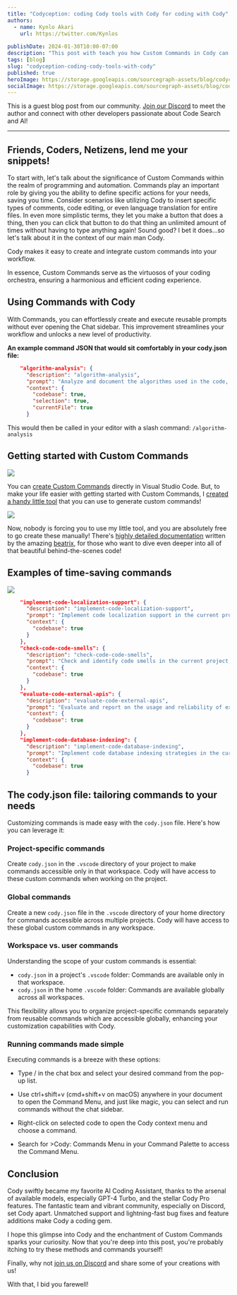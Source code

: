 ```yaml
---
title: "Codyception: coding Cody tools with Cody for coding with Cody"
authors:
  - name: Kynlo Akari
    url: https://twitter.com/Kynlos
  
publishDate: 2024-01-30T10:00-07:00
description: "This post with teach you how Custom Commands in Cody can simplify your coding process by automating repetitive tasks, saving you time and effort."
tags: [blog]
slug: "codyception-coding-cody-tools-with-cody"
published: true
heroImage: https://storage.googleapis.com/sourcegraph-assets/blog/codyception-coding-cody-tools-with-cody-v4.png
socialImage: https://storage.googleapis.com/sourcegraph-assets/blog/codyception-coding-cody-tools-with-cody-v4.png
---
```


<Alert type="secondary">This is a guest blog post from our community. <a href="https://discord.com/servers/sourcegraph-969688426372825169" target="_blank">Join our Discord</a> to meet the author and connect with other developers passionate about Code Search and AI!</Alert>

---

## Friends, Coders, Netizens, lend me your snippets!


To start with, let's talk about the significance of Custom Commands within the realm of programming and automation. Commands play an important role by giving you the ability to define specific actions for your needs, saving you time. Consider scenarios like utilizing Cody to insert specific types of comments, code editing, or even language translation for entire files. In even more simplistic terms, they let you make a button that does a thing, then you can click that button to do that thing an unlimited amount of times without having to type anything again!  Sound good? I bet it does...so let's talk about it in the context of our main man Cody.

Cody makes it easy to create and integrate custom commands into your workflow.

In essence, Custom Commands serve as the virtuosos of your coding orchestra, ensuring a harmonious and efficient coding experience.


## Using Commands with Cody

With Commands, you can effortlessly create and execute reusable prompts without ever opening the Chat sidebar. This improvement streamlines your workflow and unlocks a new level of productivity.

**An example command JSON that would sit comfortably in your cody.json file:**

```json
    "algorithm-analysis": {
      "description": "algorithm-analysis",
      "prompt": "Analyze and document the algorithms used in the code, detailing their efficiency and how they achieve their intended purpose.",
      "context": {
        "codebase": true,
        "selection": true,
        "currentFile": true
      }
```

This would then be called in your editor with a slash command: `/algorithm-analysis`


## Getting started with Custom Commands

![](https://storage.googleapis.com/sourcegraph-assets/blog/codyception-coding-cody-tools-with-cody-001.png)

You can [create Custom Commands](https://sourcegraph.com/docs/cody/capabilities/commands#custom-commands) directly in Visual Studio Code. But, to make your life easier with getting started with Custom Commands, I [created a handy little tool](https://cody.kynlo.co.uk) that you can use to generate custom commands!

![](https://storage.googleapis.com/sourcegraph-assets/blog/codyception-coding-cody-tools-with-cody-002.png)

Now, nobody is forcing you to use my little tool, and you are absolutely free to go create these manually!  There's [highly detailed documentation](https://sourcegraph.com/notebooks/Tm90ZWJvb2s6MzA1NQ==#custom-commands-194e6b3f-f682-475f-9c66-cfcc84d05c66) written by the amazing [beatrix](https://twitter.com/3eatrix), for those who want to dive even deeper into all of that beautiful behind-the-scenes code!


## Examples of time-saving commands

![](https://storage.googleapis.com/sourcegraph-assets/blog/codyception-coding-cody-tools-with-cody-003.png)

```json
    "implement-code-localization-support": {
      "description": "implement-code-localization-support",
      "prompt": "Implement code localization support in the current project, enabling adaptation to different languages and cultural preferences.",
      "context": {
        "codebase": true
      }
    },
    "check-code-code-smells": {
      "description": "check-code-code-smells",
      "prompt": "Check and identify code smells in the current project, suggesting refactoring for improved code quality.",
      "context": {
        "codebase": true
      }
    },
    "evaluate-code-external-apis": {
      "description": "evaluate-code-external-apis",
      "prompt": "Evaluate and report on the usage and reliability of external APIs in the current project, suggesting updates or replacements.",
      "context": {
        "codebase": true
      }
    },
    "implement-code-database-indexing": {
      "description": "implement-code-database-indexing",
      "prompt": "Implement code database indexing strategies in the current project, optimizing data retrieval and query performance.",
      "context": {
        "codebase": true
      }
```

## The cody.json file: tailoring commands to your needs

Customizing commands is made easy with the `cody.json` file. Here's how you can leverage it:

### Project-specific commands

Create `cody.json` in the `.vscode` directory of your project to make commands accessible only in that workspace. Cody will have access to these custom commands when working on the project.

### Global commands

Create a new `cody.json` file in the `.vscode` directory of your home directory for commands accessible across multiple projects. Cody will have access to these global custom commands in any workspace.

### Workspace vs. user commands

Understanding the scope of your custom commands is essential:

- `cody.json` in a project's `.vscode` folder: Commands are available only in that workspace.
- `cody.json` in the home `.vscode` folder: Commands are available globally across all workspaces.

This flexibility allows you to organize project-specific commands separately from reusable commands which are accessible globally, enhancing your customization capabilities with Cody.

### Running commands made simple
Executing commands is a breeze with these options:

- Type / in the chat box and select your desired command from the pop-up list.

- Use ctrl+shift+v (cmd+shift+v on macOS) anywhere in your document to open the Command Menu, and just like magic, you can select and run commands without the chat sidebar.

- Right-click on selected code to open the Cody context menu and choose a command.

- Search for >Cody: Commands Menu in your Command Palette to access the Command Menu.

## Conclusion

Cody swiftly became my favorite AI Coding Assistant, thanks to the arsenal of available models, especially GPT-4 Turbo, and the stellar Cody Pro features. The fantastic team and vibrant community, especially on Discord, set Cody apart. Unmatched support and lightning-fast bug fixes and feature additions make Cody a coding gem.

I hope this glimpse into Cody and the enchantment of Custom Commands sparks your curiosity. Now that you're deep into this post, you're probably itching to try these methods and commands yourself!

Finally, why not [join us on Discord](https://discord.com/servers/sourcegraph-969688426372825169) and share some of your creations with us!

With that, I bid you farewell!
